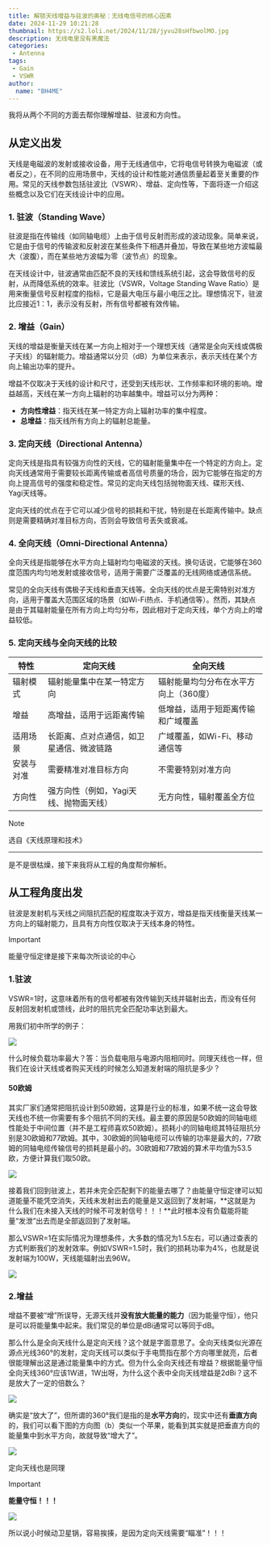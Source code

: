 ```yaml
---
title: 解锁天线增益与驻波的奥秘：无线电信号的核心因素
date: 2024-11-29 10:21:28
thumbnail: https://s2.loli.net/2024/11/28/jyvu28sHfbwolMO.jpg
description: 无线电里没有黑魔法
categories:
 - Antenna
tags:
 - Gain
 - VSWR
author:
  name: "BH4ME"
---
```


我将从两个不同的方面去帮你理解增益、驻波和方向性。

## 从定义出发

天线是电磁波的发射或接收设备，用于无线通信中，它将电信号转换为电磁波（或者反之），在不同的应用场景中，天线的设计和性能对通信质量起着至关重要的作用。常见的天线参数包括驻波比（VSWR）、增益、定向性等，下面将逐一介绍这些概念以及它们在天线设计中的应用。

### 1. 驻波（Standing Wave）

驻波是指在传输线（如同轴电缆）上由于信号反射而形成的波动现象。简单来说，它是由于信号的传输波和反射波在某些条件下相遇并叠加，导致在某些地方波幅最大（波腹），而在某些地方波幅为零（波节点）的现象。

在天线设计中，驻波通常由匹配不良的天线和馈线系统引起，这会导致信号的反射，从而降低系统的效率。驻波比（VSWR，Voltage Standing Wave  Ratio）是用来衡量信号反射程度的指标，它是最大电压与最小电压之比。理想情况下，驻波比应接近1：1，表示没有反射，所有信号都被有效传输。

### 2. 增益（Gain）

天线的增益是衡量天线在某一方向上相对于一个理想天线（通常是全向天线或偶极子天线）的辐射能力。增益通常以分贝（dB）为单位来表示，表示天线在某个方向上输出功率的提升。

增益不仅取决于天线的设计和尺寸，还受到天线形状、工作频率和环境的影响。增益越高，天线在某一方向上辐射的功率越集中。增益可以分为两种：

- **方向性增益**：指天线在某一特定方向上辐射功率的集中程度。
- **总增益**：指天线所有方向上的辐射总能量。

### 3. 定向天线（Directional Antenna）

定向天线是指具有较强方向性的天线，它的辐射能量集中在一个特定的方向上。定向天线通常用于需要较长距离传输或者高信号质量的场合，因为它能够在指定的方向上提高信号的强度和稳定性。常见的定向天线包括抛物面天线、碟形天线、Yagi天线等。

定向天线的优点在于它可以减少信号的损耗和干扰，特别是在长距离传输中。缺点则是需要精确对准目标方向，否则会导致信号丢失或衰减。

### 4. 全向天线（Omni-Directional Antenna）

全向天线是指能够在水平方向上辐射均匀电磁波的天线。换句话说，它能够在360度范围内均匀地发射或接收信号，适用于需要广泛覆盖的无线网络或通信系统。

常见的全向天线有偶极子天线和垂直天线等。全向天线的优点是无需特别对准方向，适用于覆盖大范围区域的场景（如Wi-Fi热点、手机通信等）。然而，其缺点是由于其辐射能量在所有方向上均匀分布，因此相对于定向天线，单个方向上的增益较低。

### 5. 定向天线与全向天线的比较

| 特性       | 定向天线                                 | 全向天线                              |
| ---------- | ---------------------------------------- | ------------------------------------- |
| 辐射模式   | 辐射能量集中在某一特定方向               | 辐射能量均匀分布在水平方向上（360度） |
| 增益       | 高增益，适用于远距离传输                 | 低增益，适用于短距离传输和广域覆盖    |
| 适用场景   | 长距离、点对点通信，如卫星通信、微波链路 | 广域覆盖，如Wi-Fi、移动通信等         |
| 安装与对准 | 需要精准对准目标方向                     | 不需要特别对准方向                    |
| 方向性     | 强方向性（例如，Yagi天线、抛物面天线）   | 无方向性，辐射覆盖全方位              |

> [!NOTE]
>
> 选自《天线原理和技术》

------

是不是很枯燥，接下来我将从工程的角度帮你解析。

## 从工程角度出发

驻波是发射机与天线之间阻抗匹配的程度取决于双方，增益是指天线衡量天线某一方向上的辐射能力，且具有方向性仅取决于天线本身的特性。

> [!IMPORTANT]
>
> 能量守恒定律是接下来每次所谈论的中心

### 1.驻波

VSWR=1时，这意味着所有的信号都被有效传输到天线并辐射出去，而没有任何反射回发射机或馈线，此时的阻抗完全匹配功率达到最大。

用我们初中所学的例子：


![](./understand-antenna-indicators/power_balance.png)

什么时候负载功率最大？答：当负载电阻与电源内阻相同时。同理天线也一样，但我们在设计天线或者购买天线的时候怎么知道发射端的阻抗是多少？

#### 50欧姆

其实厂家们通常把阻抗设计到50欧姆，这算是行业的标准，如果不统一这会导致天线也不统一你需要有多个阻抗不同的天线。最主要的原因是50欧姆的同轴电缆性能处于中间位置（并不是工程师喜欢50欧姆）。损耗小的同轴电缆其特征阻抗分别是30欧姆和77欧姆。其中，30欧姆的同轴电缆可以传输的功率是最大的，77欧姆的同轴电缆传输信号的损耗是最小的。30欧姆和77欧姆的算术平均值为53.5欧，方便计算我们取50欧。


![](./understand-antenna-indicators/30-50-75.png)

接着我们回到驻波上，若并未完全匹配剩下的能量去哪了？由能量守恒定律可以知道能量不能凭空消失，天线未发射出去的能量是又返回到了发射端，**这就是为什么我们在未接入天线的时候不可发射信号！！！**此时根本没有负载能将能量“发泄”出去而是全部返回到了发射端。

那么VSWR=1在实际情况为理想条件，大多数的情况为1.5左右，可以通过查表的方式判断我们的发射效率。例如VSWR=1.5时，我们的损耗功率为4%，也就是说发射端为100W，天线能辐射出去96W。


![](./understand-antenna-indicators/vswr.jpg)

### 2.增益

增益不要被“增”所误导，无源天线并**没有放大能量的能力**（因为能量守恒），他只是可以将能量集中起来。我们常见的单位是dBi通常可以等同于dB。

那么什么是全向天线什么是定向天线？这个就是字面意思了。全向天线类似光源在源点光线360°的发射，定向天线可以类似于手电筒指在那个方向哪里就亮，后者很能理解出这是通过能量集中的方式。但为什么全向天线还有增益？根据能量守恒全向天线360°应该1W进，1W出呀，为什么这个表中全向天线增益是2dBi？这不是放大了一定的倍数么？


![](./understand-antenna-indicators/vswr.jpg)

确实是“放大了”，但所谓的360°我们是指的是**水平方向**的，现实中还有**垂直方向**的，我们可以看下图的方向图（b）类似一个苹果，能看到其实就是把垂直方向的能量集中到水平方向，故就导致“增大了”。


![](./understand-antenna-indicators/01.jpg)

定向天线也是同理

> [!IMPORTANT]
>
> **能量守恒！！！**


![](./understand-antenna-indicators/gain.png)

所以说小时候动卫星锅，容易挨揍，是因为定向天线需要“瞄准”！！！